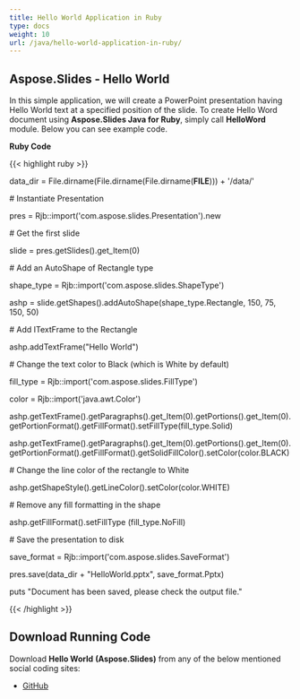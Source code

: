 ```yaml
---
title: Hello World Application in Ruby
type: docs
weight: 10
url: /java/hello-world-application-in-ruby/
---
```


## **Aspose.Slides - Hello World**
In this simple application, we will create a PowerPoint presentation having Hello World text at a specified position of the slide. To create Hello Word document using **Aspose.Slides Java for Ruby**, simply call **HelloWord** module. Below you can see example code.

**Ruby Code**

{{< highlight ruby >}}

 data_dir = File.dirname(File.dirname(File.dirname(__FILE__))) + '/data/'



\# Instantiate Presentation

pres = Rjb::import('com.aspose.slides.Presentation').new

\# Get the first slide

slide = pres.getSlides().get_Item(0)

\# Add an AutoShape of Rectangle type

shape_type = Rjb::import('com.aspose.slides.ShapeType')

ashp = slide.getShapes().addAutoShape(shape_type.Rectangle, 150, 75, 150, 50)

\# Add ITextFrame to the Rectangle

ashp.addTextFrame("Hello World")

\# Change the text color to Black (which is White by default)

fill_type = Rjb::import('com.aspose.slides.FillType')

color = Rjb::import('java.awt.Color')

ashp.getTextFrame().getParagraphs().get_Item(0).getPortions().get_Item(0).getPortionFormat().getFillFormat().setFillType(fill_type.Solid)

ashp.getTextFrame().getParagraphs().get_Item(0).getPortions().get_Item(0).getPortionFormat().getFillFormat().getSolidFillColor().setColor(color.BLACK)

\# Change the line color of the rectangle to White

ashp.getShapeStyle().getLineColor().setColor(color.WHITE)

\# Remove any fill formatting in the shape

ashp.getFillFormat().setFillType (fill_type.NoFill)

\# Save the presentation to disk

save_format = Rjb::import('com.aspose.slides.SaveFormat')

pres.save(data_dir + "HelloWorld.pptx", save_format.Pptx)

puts "Document has been saved, please check the output file."

{{< /highlight >}}
## **Download Running Code**
Download **Hello World** **(Aspose.Slides)** from any of the below mentioned social coding sites:

- [GitHub](https://github.com/aspose-slides/Aspose.Slides-for-Java/blob/master/Plugins/Aspose_Slides_Java_for_Ruby/lib/asposeslidesjava/helloworld.rb)
